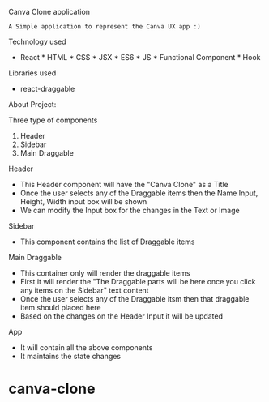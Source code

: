 Canva Clone application

    A Simple application to represent the Canva UX app :)


Technology used

* React * HTML * CSS * JSX * ES6 * JS * Functional Component * Hook

Libraries used

* react-draggable


About Project: 


Three type of components 

1. Header 
2. Sidebar
3. Main Draggable 

Header 
* This Header component will have the "Canva Clone" as a Title
* Once the user selects any of the Draggable items then the Name Input, Height, Width input box will be shown
* We can modify the Input box for the changes in the Text or Image

Sidebar
* This component contains the list of Draggable items 

Main Draggable
* This container only will render the draggable items
* First it will render the "The Draggable parts will be here once you click any items on the Sidebar" text content
* Once the user selects any of the Draggable itsm then that draggable item should placed here
* Based on the changes on the Header Input it will be updated

App
* It will contain all the above components 
* It maintains the state changes

# canva-clone
